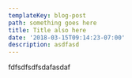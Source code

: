 ```yaml
---
templateKey: blog-post
path: something goes here
title: Title also here
date: '2018-03-15T09:14:23-07:00'
description: asdfasd
---
```

fdfsdfsdfsdafasdaf
